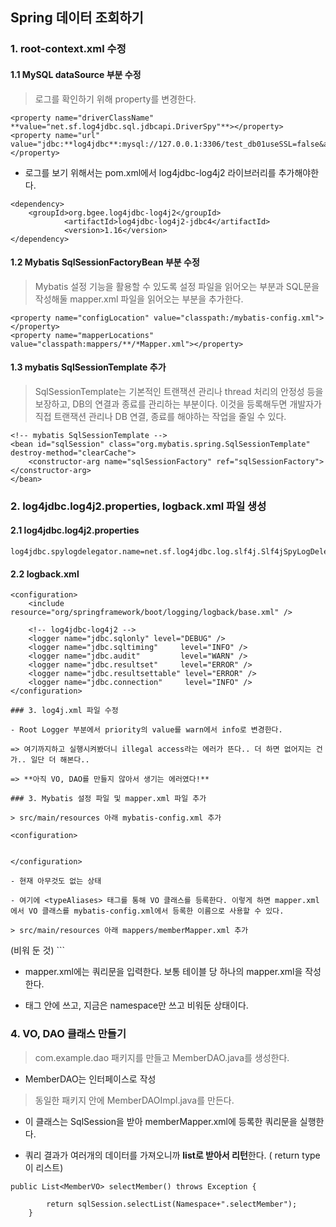 ﻿## Spring 데이터 조회하기

### 1. root-context.xml 수정

#### 1.1 MySQL dataSource 부분 수정

> 로그를 확인하기 위해 property를 변경한다. 
```
<property name="driverClassName" **value="net.sf.log4jdbc.sql.jdbcapi.DriverSpy"**></property>	
<property name="url" value="jdbc:**log4jdbc**:mysql://127.0.0.1:3306/test_db01useSSL=false&amp;serverTimezone=UTC"></property>
```
- 로그를 보기 위해서는 pom.xml에서 log4jdbc-log4j2 라이브러리를 추가해야한다.
```
<dependency>
	<groupId>org.bgee.log4jdbc-log4j2</groupId>
            <artifactId>log4jdbc-log4j2-jdbc4</artifactId>
            <version>1.16</version>
</dependency>
```

#### 1.2 Mybatis SqlSessionFactoryBean 부분 수정

> Mybatis 설정 기능을 활용할 수 있도록 설정 파일을 읽어오는 부분과 SQL문을 작성해둘 mapper.xml 파일을 읽어오는 부분을 추가한다.
```
<property name="configLocation" value="classpath:/mybatis-config.xml"></property>
<property name="mapperLocations" value="classpath:mappers/**/*Mapper.xml"></property>
```

#### 1.3 mybatis SqlSessionTemplate 추가
> SqlSessionTemplate는 기본적인 트랜잭션 관리나 thread 처리의 안정성 등을 보장하고, DB의 연결과 종료를 관리하는 부분이다. 이것을 등록해두면 개발자가 직접 트랜잭션 관리나 DB 연결, 종료를 해야하는 작업을 줄일 수 있다.
```
<!-- mybatis SqlSessionTemplate -->
<bean id="sqlSession" class="org.mybatis.spring.SqlSessionTemplate" destroy-method="clearCache">
	<constructor-arg name="sqlSessionFactory" ref="sqlSessionFactory"></constructor-arg>	
</bean>
```


### 2. log4jdbc.log4j2.properties, logback.xml 파일 생성

#### 2.1 log4jdbc.log4j2.properties
```
log4jdbc.spylogdelegator.name=net.sf.log4jdbc.log.slf4j.Slf4jSpyLogDelegator
```

#### 2.2 logback.xml
```
<configuration>
	<include resource="org/springframework/boot/logging/logback/base.xml" />
	
	<!-- log4jdbc-log4j2 -->
	<logger name="jdbc.sqlonly"	level="DEBUG" />
	<logger name="jdbc.sqltiming"     level="INFO" />
	<logger name="jdbc.audit"         level="WARN" />
	<logger name="jdbc.resultset"     level="ERROR" />
	<logger name="jdbc.resultsettable" level="ERROR" />
	<logger name="jdbc.connection"     level="INFO" />
</configuration>

### 3. log4j.xml 파일 수정

- Root Logger 부분에서 priority의 value를 warn에서 info로 변경한다.

=> 여기까지하고 실행시켜봤더니 illegal access라는 에러가 뜬다.. 더 하면 없어지는 건가.. 일단 더 해본다..

=> **아직 VO, DAO를 만들지 않아서 생기는 에러였다!**

### 3. Mybatis 설정 파일 및 mapper.xml 파일 추가

> src/main/resources 아래 mybatis-config.xml 추가
```
<?xml version="1.0" encoding="UTF-8"?>
<!DOCTYPE configuration 
    PUBLIC "-//mybatis.org//DTD Config 3.0//EN"
    "http://mybatis.org/dtd/mybatis-3-config.dtd">
    <configuration>
 
        
    </configuration>
```
- 현재 아무것도 없는 상태

- 여기에 <typeAliases> 태그를 통해 VO 클래스를 등록한다. 이렇게 하면 mapper.xml에서 VO 클래스를 mybatis-config.xml에서 등록한 이름으로 사용할 수 있다. 

> src/main/resources 아래 mappers/memberMapper.xml 추가
```
<?xml version="1.0" encoding="UTF-8" ?>
<!DOCTYPE mapper
  PUBLIC "-//mybatis.org//DTD Config 3.0//EN"
  "http://mybatis.org/dtd/mybatis-3-mapper.dtd">
 
<mapper namespace="com.example.mapper.memberMapper">
(비워 둔 것)
</mapper>
```

- mapper.xml에는 쿼리문을 입력한다. 보통 테이블 당 하나의 mapper.xml을 작성한다. 

- <mapper> 태그 안에 쓰고, 지금은 namespace만 쓰고 비워둔 상태이다.

### 4. VO, DAO 클래스 만들기

> com.example.dao 패키지를 만들고 MemberDAO.java를 생성한다.

- MemberDAO는 인터페이스로 작성

> 동일한 패키지 안에 MemberDAOImpl.java를 만든다. 

- 이 클래스는 SqlSession을 받아 memberMapper.xml에 등록한 쿼리문을 실행한다.

- 쿼리 결과가 여러개의 데이터를 가져오니까 **list로 받아서 리턴**한다. ( return type이 리스트)
```
public List<MemberVO> selectMember() throws Exception {
 
        return sqlSession.selectList(Namespace+".selectMember");
    }
```
